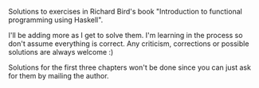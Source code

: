 Solutions to exercises in Richard Bird's book "Introduction to functional
programming using Haskell".

I'll be adding more as I get to solve them. I'm learning in the process so don't
assume everything is correct. Any criticism, corrections or possible solutions
are always welcome :)

Solutions for the first three chapters won't be done since you can just ask for
them by mailing the author.
